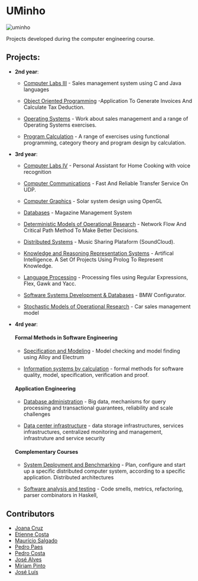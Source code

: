 # UMinho

![uminho](http://www4.di.uminho.pt/~jmf/IMAGES/um_eeng.gif)

Projects developed during the computer engineering course.

## Projects:

* **2nd year**:
  - [Computer Labs III](https://github.com/ruiAzevedo19/UMinho/tree/master/2ano/LI3) - Sales management system using C and Java languages
  
  - [Object Oriented Programming](https://github.com/ruiAzevedo19/UMinho/tree/master/2ano/POO) -Application To Generate Invoices And Calculate Tax Deduction.
  
  - [Operating Systems](https://github.com/ruiAzevedo19/UMinho/tree/master/2ano/SO) - Work about sales management and a range of Operating Systems exercises.
  
  - [Program Calculation](https://github.com/ruiAzevedo19/UMinho/tree/master/2ano/CP) - A range of exercises using functional programming, category theory and program design by calculation.
  
  
* **3rd year**:

  - [Computer Labs IV](https://github.com/ruiAzevedo19/UMinho/tree/master/3ano/LI4) - Personal Assistant for Home Cooking with voice recognition

  - [Computer Communications](https://github.com/ruiAzevedo19/UMinho/tree/master/3ano/CC) - Fast And Reliable Transfer Service On UDP.

  - [Computer Graphics](https://github.com/ruiAzevedo19/UMinho/tree/master/3ano/CG) - Solar system design using OpenGL

  - [Databases](https://github.com/ruiAzevedo19/UMinho/tree/master/3ano/BD) - Magazine Management System

  - [Deterministic Models of Operational Research](https://github.com/ruiAzevedo19/UMinho/tree/master/3ano/MDIO) - Network Flow And Critical Path Method To Make Better Decisions.

  - [Distributed Systems](https://github.com/ruiAzevedo19/UMinho/tree/master/3ano/SD) - Music Sharing Plataform (SoundCloud).

  - [Knowledge and Reasoning Representation Systems](https://github.com/ruiAzevedo19/UMinho/tree/master/3ano/SRCR) - Artifical Intelligence. A Set Of Projects Using Prolog To Represent Knowledge.
  
  - [Language Processing](https://github.com/ruiAzevedo19/UMinho/tree/master/3ano/PL) - Processing files using Regular Expressions, Flex, Gawk and Yacc.
   
  - [Software Systems Development & Databases](https://github.com/ruiAzevedo19/UMinho/tree/master/3ano/DSS) - BMW Configurator.

  - [Stochastic Models of Operational Research](https://github.com/ruiAzevedo19/UMinho/tree/master/3ano/MEIO) - Car sales management model
  
* **4rd year**:
    #### Formal Methods in Software Engineering

    - [Specification and Modeling](https://github.com/ruiAzevedo19/UMinho/tree/master/4ano/EM) - Model checking and model finding using Alloy and Electrum

    - [Information systems by calculation](https://github.com/ruiAzevedo19/UMinho/tree/master/4ano/CSI) - formal methods for software quality, model, specification, verification and proof.

    #### Application Engineering

    - [Database administration](https://github.com/ruiAzevedo19/UMinho/tree/master/4ano/ABD) - Big data, mechanisms for query processing and transactional guarantees, reliability and scale challenges 

    - [Data center infrastructure](https://github.com/ruiAzevedo19/UMinho/tree/master/4ano/ICD) - data storage infrastructures, services infrastructures, centralized monitoring and management, infrastruture and service security

    #### Complementary Courses 

    - [System Deployment and Benchmarking](https://github.com/ruiAzevedo19/UMinho/tree/master/4ano/SDB) - Plan, configure and start up a specific distributed computer system, according to a specific application. Distributed architectures

    - [Software analysis and testing](https://github.com/ruiAzevedo19/UMinho/tree/master/4ano/ATS) - Code smells, metrics, refactoring, parser combinators in Haskell, 


## Contributors

* [Joana Cruz](https://github.com/joanacruz94)
* [Etienne Costa](https://github.com/EtienneCosta)
* [Maurício Salgado](https://github.com/MauricioSalgado)
* [Pedro Paes](https://github.com/pedropaes)
* [Pedro Costa](https://github.com/pCosta99)
* [José Alves](https://github.com/phansti)
* [Miriam Pinto](https://github.com/a42040)
* [José Luís](https://github.com/JLoisM)

